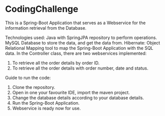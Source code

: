 # CodingChallenge

This is a Spring-Boot Application that serves as a Webservice for the information retrieval from the Database.

Technologies used: Java with SpringJPA repository to perform operations.
MySQL Database to store the data, and get the data from.
Hibernate: Object Relational Mapping tool to map the Spring-Boot Application with the SQL data.
In the Controller class, there are two webservices implemented:
1. To retrieve all the order details by order ID.
2. To retrieve all the order details with order number, date and status.

Guide to run the code:
1. Clone the repository.
2. Open in one your favourite IDE, import the maven project.
3. Change the database details according to your database details.
4. Run the Spring-Boot Application.
5. Webservice is ready now for use.
